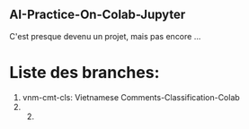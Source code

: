 ## AI-Practice-On-Colab-Jupyter
C'est presque devenu un projet, mais pas encore ...
# Liste des branches:
1. vnm-cmt-cls: Vietnamese Comments-Classification-Colab
2. 2.

